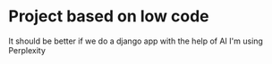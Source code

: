 # Project based on low code
It should be better if we do a django app with the help of AI
I'm using Perplexity

